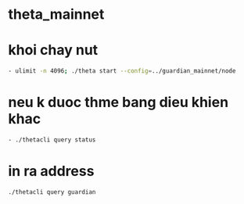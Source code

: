 # theta_mainnet

# khoi chay nut
```bash
- ulimit -n 4096; ./theta start --config=../guardian_mainnet/node 
```
# neu k duoc thme bang dieu khien khac
```bash
- ./thetacli query status
```
# in ra address

```bash 
./thetacli query guardian
```
